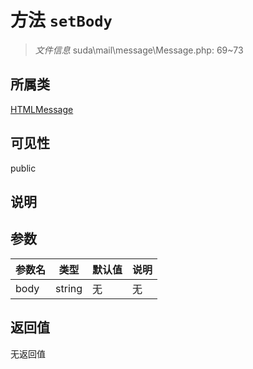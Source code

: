 # 方法 `setBody`

> *文件信息* suda\mail\message\Message.php: 69~73

## 所属类 

[HTMLMessage](../HTMLMessage.md)

## 可见性

public

## 说明



## 参数


| 参数名 | 类型 | 默认值 | 说明 |
|--------|-----|-------|-------|
| body |  string | 无 | 无 |



## 返回值

无返回值
